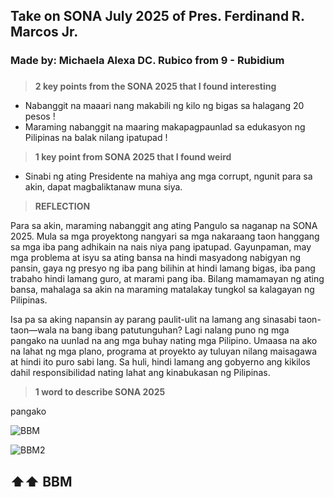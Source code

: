 ## Take on SONA July 2025 of Pres. Ferdinand R. Marcos Jr.
### Made by: Michaela Alexa DC. Rubico from 9 - Rubidium
### 
> **2 key points from the SONA 2025 that I found interesting**
* Nabanggit na maaari nang makabili ng kilo ng bigas sa halagang 20 pesos ! 
* Maraming nabanggit na maaring makapagpaunlad sa edukasyon ng Pilipinas na balak nilang ipatupad ! 
> **1 key point from SONA 2025 that I found weird**
* Sinabi ng ating Presidente na mahiya ang mga corrupt, ngunit para sa akin, dapat magbaliktanaw muna siya.
> **REFLECTION**

Para sa akin, maraming nabanggit ang ating Pangulo sa naganap na SONA 2025. Mula sa mga proyektong nangyari sa mga nakaraang taon hanggang sa mga iba pang adhikain na nais niya pang ipatupad. Gayunpaman, may mga problema at isyu sa ating bansa na hindi masyadong nabigyan ng pansin, gaya ng presyo ng iba pang bilihin at hindi lamang bigas, iba pang trabaho hindi lamang guro, at marami pang iba. Bilang mamamayan ng ating bansa, mahalaga sa akin na maraming matalakay tungkol sa kalagayan ng Pilipinas.

Isa pa sa aking napansin ay parang paulit-ulit na lamang ang sinasabi taon-taon—wala na bang ibang patutunguhan? Lagi nalang puno ng mga pangako na uunlad na ang mga buhay nating mga Pilipino. Umaasa na ako na lahat ng mga plano, programa at proyekto ay tuluyan nilang maisagawa at hindi ito puro sabi lang. Sa huli, hindi lamang ang gobyerno ang kikilos dahil responsibilidad nating lahat ang kinabukasan ng Pilipinas.


>**1 word to describe SONA 2025**

pangako

![BBM](https://encrypted-tbn0.gstatic.com/images?q=tbn:ANd9GcRrPFtN2o43ZDB6Edn1P1N7Ov_W6J4M_Aaf2A&s)

![BBM2](https://images.gmanews.tv/webpics/2025/07/marcos-sona_2025_07_28_20_35_28.GIF)
## ⬆️⬆️ BBM 